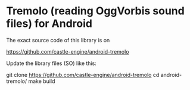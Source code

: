 # Tremolo (reading OggVorbis sound files) for Android

The exact source code of this library is on

  https://github.com/castle-engine/android-tremolo

Update the library files (SO) like this:

  git clone https://github.com/castle-engine/android-tremolo
  cd android-tremolo/
  make build

